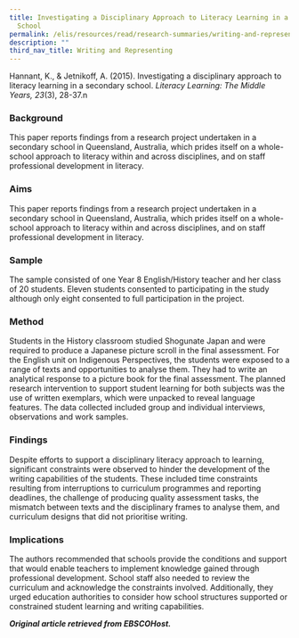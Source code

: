 ```yaml
---
title: Investigating a Disciplinary Approach to Literacy Learning in a Secondary
  School
permalink: /elis/resources/read/research-summaries/writing-and-representing/investigating-disciplinary-approach/
description: ""
third_nav_title: Writing and Representing
---
```

Hannant, K., & Jetnikoff, A. (2015). Investigating a disciplinary approach to literacy learning in a secondary school. _Literacy Learning: The Middle Years, 23_(3), 28-37.n

### Background

This paper reports findings from a research project undertaken in a secondary school in Queensland, Australia, which prides itself on a whole-school approach to literacy within and across disciplines, and on staff professional development in literacy.

### Aims

This paper reports findings from a research project undertaken in a secondary school in Queensland, Australia, which prides itself on a whole-school approach to literacy within and across disciplines, and on staff professional development in literacy.

### Sample

The sample consisted of one Year 8 English/History teacher and her class of 20 students. Eleven students consented to participating in the study although only eight consented to full participation in the project.

### Method

Students in the History classroom studied Shogunate Japan and were required to produce a Japanese picture scroll in the final assessment. For the English unit on Indigenous Perspectives, the students were exposed to a range of texts and opportunities to analyse them. They had to write an analytical response to a picture book for the final assessment. The planned research intervention to support student learning for both subjects was the use of written exemplars, which were unpacked to reveal language features. The data collected included group and individual interviews, observations and work samples.

### Findings

Despite efforts to support a disciplinary literacy approach to learning, significant constraints were observed to hinder the development of the writing capabilities of the students. These included time constraints resulting from interruptions to curriculum programmes and reporting deadlines, the challenge of producing quality assessment tasks, the mismatch between texts and the disciplinary frames to analyse them, and curriculum designs that did not prioritise writing.

### Implications

The authors recommended that schools provide the conditions and support that would enable teachers to implement knowledge gained through professional development. School staff also needed to review the curriculum and acknowledge the constraints involved. Additionally, they urged education authorities to consider how school structures supported or constrained student learning and writing capabilities.


_**Original article retrieved from EBSCOHost.**_ 

